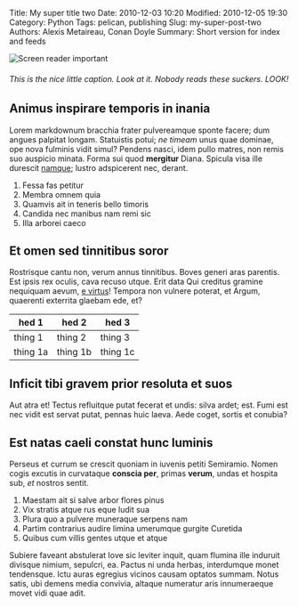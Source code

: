 Title: My super title two
Date: 2010-12-03 10:20
Modified: 2010-12-05 19:30
Category: Python
Tags: pelican, publishing
Slug: my-super-post-two
Authors: Alexis Metaireau, Conan Doyle
Summary: Short version for index and feeds

![Screen reader important](http://lorempixel.com/g/1200/800/ "Some image titling, woot")
###### This is the nice little caption. Look at it. Nobody reads these suckers. LOOK!

## Animus inspirare temporis in inania

Lorem markdownum bracchia frater pulvereamque sponte facere; dum angues palpitat
longam. Statuistis potui; *ne timeam* unus quae dominae, ope nova fulminis vidit
simul? Pendens nasci, idem pullo matres, non remis suo auspicio minata. Forma
sui quod **mergitur** Diana. Spicula visa ille durescit
[namque](http://www.youtube.com/watch?v=MghiBW3r65M); lustro adspicerent nec,
derant.

1. Fessa fas petitur
2. Membra omnem quia
3. Quamvis ait in teneris bello timoris
4. Candida nec manibus nam remi sic
5. Illa arborei caeco

## Et omen sed tinnitibus soror

Rostrisque cantu non, verum annus tinnitibus. Boves generi aras parentis. Est
ipsis rex oculis, cava recuso utque. Erit data Qui creditus gramine nequiquam
aevum, [e virtus](http://jaspervdj.be/)! Tempora non vulnere poterat, et Argum,
quaerenti exterrita glaebam ede, et?

| hed 1 | hed 2 | hed 3 |
| ----- | ------- | ------ |
| thing 1 | thing 2 | thing 3 |
| thing 1a | thing 1b | thing 1c |

## Inficit tibi gravem prior resoluta et suos

Aut atra et! Tectus refluitque putat fecerat et undis: silva ardet; est. Fumi
est nec vidit est servat putat, pennas huic laeva. Aede coget, sortis et
conubia?

## Est natas caeli constat hunc luminis

Perseus et currum se crescit quoniam in iuvenis petiti Semiramio. Nomen cogis
excutis in curvataque **conscia per**, primas **verum**, undas et hospita sub,
*et* nostros sentit.

1. Maestam ait si salve arbor flores pinus
2. Vix stratis atque rus eque ludit sua
3. Plura quo a pulvere muneraque serpens nam
4. Partim contrarius audire limina umerumque gurgite Curetida
5. Quibus cum villis gentes utque et atque

Subiere faveant abstulerat Iove sic leviter inquit, quam flumina ille induruit
divisque nimium, sepulcri, ea. Pactus ni unda herbas, interdumque monet
tendensque. Ictu auras egregius vicinos causam optatos summam. Notus satis, ubi
demens media convivia, altaque numeratur aris innumeraeque movet vidi quae adit.